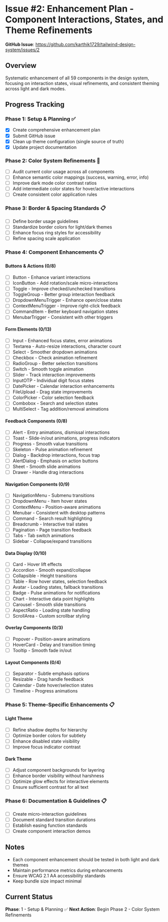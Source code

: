 # Issue #2: Enhancement Plan - Component Interactions, States, and Theme Refinements

**GitHub Issue**: https://github.com/karthik1729/tailwind-design-system/issues/2

## Overview
Systematic enhancement of all 59 components in the design system, focusing on interaction states, visual refinements, and consistent theming across light and dark modes.

## Progress Tracking

### Phase 1: Setup & Planning ✅
- [x] Create comprehensive enhancement plan
- [x] Submit GitHub issue
- [x] Clean up theme configuration (single source of truth)
- [x] Update project documentation

### Phase 2: Color System Refinements 🔄
- [ ] Audit current color usage across all components
- [ ] Enhance semantic color mappings (success, warning, error, info)
- [ ] Improve dark mode color contrast ratios
- [ ] Add intermediate color states for hover/active interactions
- [ ] Create consistent color application rules

### Phase 3: Border & Spacing Standards 📋
- [ ] Define border usage guidelines
- [ ] Standardize border colors for light/dark themes
- [ ] Enhance focus ring styles for accessibility
- [ ] Refine spacing scale application

### Phase 4: Component Enhancements 📋

#### Buttons & Actions (0/8)
- [ ] Button - Enhance variant interactions
- [ ] IconButton - Add rotation/scale micro-interactions
- [ ] Toggle - Improve checked/unchecked transitions
- [ ] ToggleGroup - Better group interaction feedback
- [ ] DropdownMenuTrigger - Enhance open/close states
- [ ] ContextMenuTrigger - Improve right-click feedback
- [ ] CommandItem - Better keyboard navigation states
- [ ] MenubarTrigger - Consistent with other triggers

#### Form Elements (0/13)
- [ ] Input - Enhanced focus states, error animations
- [ ] Textarea - Auto-resize interactions, character count
- [ ] Select - Smoother dropdown animations
- [ ] Checkbox - Check animation refinement
- [ ] RadioGroup - Better selection transitions
- [ ] Switch - Smooth toggle animation
- [ ] Slider - Track interaction improvements
- [ ] InputOTP - Individual digit focus states
- [ ] DatePicker - Calendar interaction enhancements
- [ ] FileUpload - Drag state improvements
- [ ] ColorPicker - Color selection feedback
- [ ] Combobox - Search and selection states
- [ ] MultiSelect - Tag addition/removal animations

#### Feedback Components (0/8)
- [ ] Alert - Entry animations, dismissal interactions
- [ ] Toast - Slide-in/out animations, progress indicators
- [ ] Progress - Smooth value transitions
- [ ] Skeleton - Pulse animation refinement
- [ ] Dialog - Backdrop interactions, focus trap
- [ ] AlertDialog - Emphasis on action buttons
- [ ] Sheet - Smooth slide animations
- [ ] Drawer - Handle drag interactions

#### Navigation Components (0/9)
- [ ] NavigationMenu - Submenu transitions
- [ ] DropdownMenu - Item hover states
- [ ] ContextMenu - Position-aware animations
- [ ] Menubar - Consistent with desktop patterns
- [ ] Command - Search result highlighting
- [ ] Breadcrumb - Interactive trail states
- [ ] Pagination - Page transition feedback
- [ ] Tabs - Tab switch animations
- [ ] Sidebar - Collapse/expand transitions

#### Data Display (0/10)
- [ ] Card - Hover lift effects
- [ ] Accordion - Smooth expand/collapse
- [ ] Collapsible - Height transitions
- [ ] Table - Row hover states, selection feedback
- [ ] Avatar - Loading states, fallback transitions
- [ ] Badge - Pulse animations for notifications
- [ ] Chart - Interactive data point highlights
- [ ] Carousel - Smooth slide transitions
- [ ] AspectRatio - Loading state handling
- [ ] ScrollArea - Custom scrollbar styling

#### Overlay Components (0/3)
- [ ] Popover - Position-aware animations
- [ ] HoverCard - Delay and transition timing
- [ ] Tooltip - Smooth fade in/out

#### Layout Components (0/4)
- [ ] Separator - Subtle emphasis options
- [ ] Resizable - Drag handle feedback
- [ ] Calendar - Date hover/selection states
- [ ] Timeline - Progress animations

### Phase 5: Theme-Specific Enhancements 📋

#### Light Theme
- [ ] Refine shadow depths for hierarchy
- [ ] Optimize border colors for subtlety
- [ ] Enhance disabled state visibility
- [ ] Improve focus indicator contrast

#### Dark Theme
- [ ] Adjust component backgrounds for layering
- [ ] Enhance border visibility without harshness
- [ ] Optimize glow effects for interactive elements
- [ ] Ensure sufficient contrast for all text

### Phase 6: Documentation & Guidelines 📋
- [ ] Create micro-interaction guidelines
- [ ] Document standard transition durations
- [ ] Establish easing function standards
- [ ] Create component interaction demos

## Notes
- Each component enhancement should be tested in both light and dark themes
- Maintain performance metrics during enhancements
- Ensure WCAG 2.1 AA accessibility standards
- Keep bundle size impact minimal

## Current Status
**Phase**: 1 - Setup & Planning ✅
**Next Action**: Begin Phase 2 - Color System Refinements